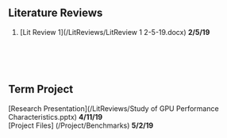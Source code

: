 ## Literature Reviews
1. [Lit Review 1](/LitReviews/LitReview 1 2-5-19.docx) **2/5/19**
<br>
<br>
<br>

## Term Project
[Research Presentation](/LitReviews/Study of GPU Performance Characteristics.pptx) **4/11/19**
<br>
[Project Files] (/Project/Benchmarks) **5/2/19**
<br>
<br>
<br>
<br>
<br>
<br>
<br>
<br>
<br>
<br>
<br>
